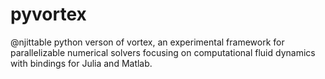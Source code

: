 # pyvortex
@njittable python verson of vortex, an experimental framework for parallelizable numerical solvers focusing on computational fluid dynamics with bindings for Julia and Matlab.
